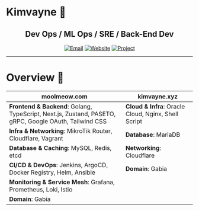 # Kimvayne 👻

<div align="center">
  
  ## Dev Ops / ML Ops / SRE / Back-End Dev
  
  [![Email](https://img.shields.io/badge/Email-nkimtnt%40gmail.com-blue?style=flat-square&logo=gmail)](mailto:nkimtnt@gmail.com)
  [![Website](https://img.shields.io/badge/Website-kimvayne.xyz-orange?style=flat-square&logo=firefox)](https://kimvayne.xyz)
  [![Project](https://img.shields.io/badge/Project-moolmeow.com-red?style=flat-square&logo=github)](https://moolmeow.com)

</div>

---
# Overview 🐽

| **moolmeow.com** | **kimvayne.xyz** |
|--------------|--------------|
| **Frontend & Backend**: Golang, TypeScript, Next.js, Zustand, PASETO, gRPC, Google OAuth, Tailwind CSS | **Cloud & Infra**: Oracle Cloud, Nginx, Shell Script |
| **Infra & Networking**: MikroTik Router, Cloudflare, Vagrant | **Database**: MariaDB |
| **Database & Caching**: MySQL, Redis, etcd | **Networking**: Cloudflare |
| **CI/CD & DevOps**: Jenkins, ArgoCD, Docker Registry, Helm, Ansible | **Domain**: Gabia |
| **Monitoring & Service Mesh**: Grafana, Prometheus, Loki, Istio | |
| **Domain**: Gabia | |
